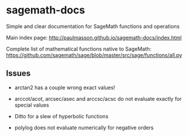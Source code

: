 # sagemath-docs

Simple and clear documentation for SageMath functions and operations

Main index page: http://paulmasson.github.io/sagemath-docs/index.html

Complete list of mathematical functions native to SageMath:  
https://github.com/sagemath/sage/blob/master/src/sage/functions/all.py

## Issues

* arctan2 has a couple wrong exact values!

* arccot/acot, arcsec/asec and arccsc/acsc do not evaluate exactly for special values

* Ditto for a slew of hyperbolic functions

* polylog does not evaluate numerically for negative orders
